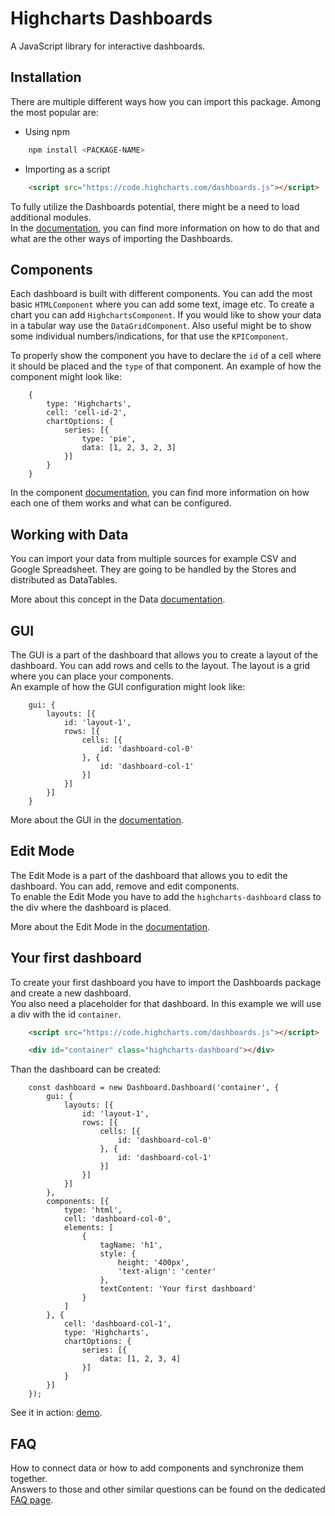 # Highcharts Dashboards #
A JavaScript library for interactive dashboards.

## Installation
There are multiple different ways how you can import this package.
Among the most popular are:
* Using npm
```bash
    npm install <PACKAGE-NAME>
```
* Importing as a script
```html
    <script src="https://code.highcharts.com/dashboards.js"></script>
 ```

To fully utilize the Dashboards potential, there might be a need to load additional modules. <br>
In the [documentation](https://highcharts.com/docs/dashboards/instalation), you can find more information on how to do that and what are the other ways of importing the Dashboards.

## Components
Each dashboard is built with different components. You can add the most basic `HTMLComponent` where you can add some text, image etc.
To create a chart you can add `HighchartsComponent`. If you would like to show your data in a tabular way use the `DataGridComponent`. Also useful might be to show some individual numbers/indications, for that use the `KPIComponent`.

To properly show the component you have to declare the `id` of a cell where it should be placed and the `type` of that component.
An example of how the component might look like:
``` JS
    {
        type: 'Highcharts',
        cell: 'cell-id-2',
        chartOptions: {
            series: [{
                type: 'pie',
                data: [1, 2, 3, 2, 3]
            }]
        }
    }
```
In the component [documentation](https://highcharts.com/docs/dashboards/types-of-components), you can find more information on how each one of them works and what can be configured.

## Working with Data

You can import your data from multiple sources for example CSV and Google Spreadsheet. They are going to be handled by the Stores and distributed as DataTables.<br>

More about this concept in the Data [documentation](https://highcharts.com/docs/dashboards/data).

## GUI
The GUI is a part of the dashboard that allows you to create a layout of the dashboard. You can add rows and cells to the layout. The layout is a grid where you can place your components. <br>
An example of how the GUI configuration might look like:
``` JS
    gui: {
        layouts: [{
            id: 'layout-1',
            rows: [{
                cells: [{
                    id: 'dashboard-col-0'
                }, {
                    id: 'dashboard-col-1'
                }]
            }]
        }]
    }
```
More about the GUI in the [documentation](https://highcharts.com/docs/dashboards/gui).


## Edit Mode
The Edit Mode is a part of the dashboard that allows you to edit the dashboard. You can add, remove and edit components. <br>
To enable the Edit Mode you have to add the `highcharts-dashboard` class to the div where the dashboard is placed. <br>

More about the Edit Mode in the [documentation](https://highcharts.com/docs/dashboards/edit-mode).

## Your first dashboard
To create your first dashboard you have to import the Dashboards package and create a new dashboard. <br>
You also need a placeholder for that dashboard. In this example we will use a div with the id `container`.
```html
    <script src="https://code.highcharts.com/dashboards.js"></script>

    <div id="container" class="highcharts-dashboard"></div>
```
Than the dashboard can be created:
``` JS
    const dashboard = new Dashboard.Dashboard('container', {
        gui: {
            layouts: [{
                id: 'layout-1',
                rows: [{
                    cells: [{
                        id: 'dashboard-col-0'
                    }, {
                        id: 'dashboard-col-1'
                    }]
                }]
            }]
        },
        components: [{
            type: 'html',
            cell: 'dashboard-col-0',
            elements: [
                {
                    tagName: 'h1',
                    style: {
                        height: '400px',
                        'text-align': 'center'
                    },
                    textContent: 'Your first dashboard'
                }
            ]
        }, {
            cell: 'dashboard-col-1',
            type: 'Highcharts',
            chartOptions: {
                series: [{
                    data: [1, 2, 3, 4]
                }]
            }
        }]
    });
```

See it in action: [demo](https://jsfiddle.net/gh/get/library/pure/highcharts/highcharts/samples/dashboard/demos/your-first-dashboard).

## FAQ
How to connect data or how to add components and synchronize them together. <br>
Answers to those and other similar questions can be found on the dedicated [FAQ page](https://highcharts.com/docs/dashboards/frequently-asked-questions).